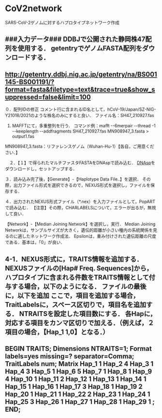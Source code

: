 # CoV2network

SARS-CoV-2ゲノムに対するハプロタイプネットワーク作成

###入力データ###
DDBJで公開された静岡株47配列を使用する．
getentryでゲノムFASTA配列をダウンロードする．
--
http://getentry.ddbj.nig.ac.jp/getentry/na/BS001145-BS001191/?format=fasta&filetype=text&trace=true&show_suppressed=false&limit=100
--

 ０．配列IDの修正
 コメント行に含まれるID名として，hCoV-19/Japan/SZ-NIG-Y21018/2021のような株名のみにすると良い．
 ファイル名：SH47_210927.fas
 
 1. MAFFTにて，多重整列を行う．
 コマンド例：mafft --6merpair --thread -1 --keeplength --addfragments SH47_210927.fas MN908947_3.fasta > output1.fas

 MN908947_3.fasta：リファレンスゲノム（Wuhan-Hu-1）【各自，ご用意ください．】

　２．【１】で得られたマルチファスタFASTAをDNAspで読み込む．
 [DNAsp](http://www.ub.edu/dnasp/)をダウンロードし，セットアップする．
 
 ３．読み込み完了後，【Generate】-【Haplotype Data File..】を選択．
 その際，出力ファイル形式を選択できるので，NEXUS形式を選択し，ファイルを保存する．

 ４．出力されたNEXUS形式ファイル（*.nex）を入力ファイルとして，PopARTで読み込む．
 【注意】その際，CHARLABELSについて，エラーが出るが，無視して良い．

 【Network】-【Median Joining Network】を選択し，実行．
 Median Joining Networkは，サンプルサイズが大きく，遺伝的距離が小さい種内の系統関係を見るのに適したネットワーク作成法．
 Epsilonは，重み付けされた遺伝距離の尺度である．基本は，「0」が良い．


 4-1．NEXUS形式に，TRAITS情報を追加する．
 NEXUSファイルの[Hap#  Freq. Sequences]から，ハプロタイプに含まれる件数をTRAITS情報として付与する場合，以下のようになる．
 ファイルの最後に，以下を追加
 ここで，項目を追加する場合，TraitLabelsに，スペース区切りで，項目名を追加する．
 NTRAITSを設定した項目数にする．
 各Hapに，対応する項目をカンマ区切りで加える．（例えば，２項目の場合，【Hap_1 1,0】となる．）
 --------------------------------
 BEGIN TRAITS;
   Dimensions NTRAITS=1;
   Format labels=yes missing=? separator=Comma;
   TraitLabels num;
   Matrix
 Hap_1 1
 Hap_2 4
 Hap_3 1
 Hap_4 3
 Hap_5 1
 Hap_6 5
 Hap_7 1
 Hap_8 1
 Hap_9 4
 Hap_10 1
 Hap_11 2
 Hap_12 1
 Hap_13 1
 Hap_14 1
 Hap_15 1
 Hap_16 1
 Hap_17 3
 Hap_18 1
 Hap_19 2
 Hap_20 1
 Hap_21 1
 Hap_22 2
 Hap_23 1
 Hap_24 1
 Hap_25 3
 Hap_26 1
 Hap_27 1
 Hap_28 1
 Hap_29 1
 ;
 END;
 -------------------------------
